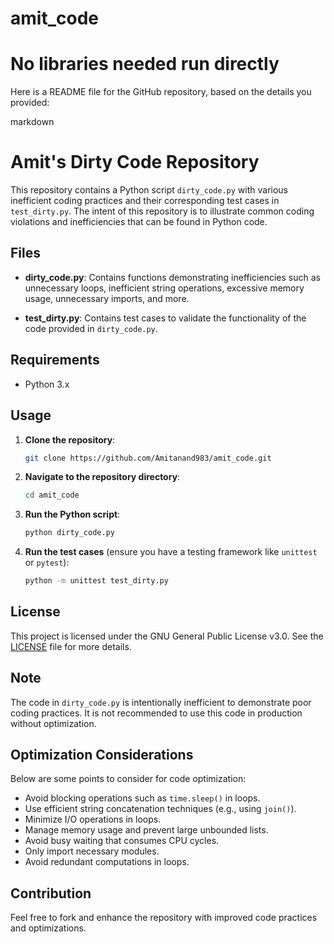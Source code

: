 # amit_code

# No libraries needed run directly

Here is a README file for the GitHub repository, based on the details you provided:

markdown
# Amit's Dirty Code Repository

This repository contains a Python script `dirty_code.py` with various inefficient coding practices and their corresponding test cases in `test_dirty.py`. The intent of this repository is to illustrate common coding violations and inefficiencies that can be found in Python code.

## Files

- **dirty_code.py**: Contains functions demonstrating inefficiencies such as unnecessary loops, inefficient string operations, excessive memory usage, unnecessary imports, and more.

- **test_dirty.py**: Contains test cases to validate the functionality of the code provided in `dirty_code.py`.

## Requirements

- Python 3.x

## Usage

1. **Clone the repository**:
   ```bash
   git clone https://github.com/Amitanand983/amit_code.git
   ```

2. **Navigate to the repository directory**:
   ```bash
   cd amit_code
   ```

3. **Run the Python script**:
   ```bash
   python dirty_code.py
   ```

4. **Run the test cases** (ensure you have a testing framework like `unittest` or `pytest`):
   ```bash
   python -m unittest test_dirty.py
   ```

## License

This project is licensed under the GNU General Public License v3.0. See the [LICENSE](https://github.com/Amitanand983/amit_code/blob/main/LICENSE) file for more details.

## Note

The code in `dirty_code.py` is intentionally inefficient to demonstrate poor coding practices. It is not recommended to use this code in production without optimization.

## Optimization Considerations

Below are some points to consider for code optimization:

- Avoid blocking operations such as `time.sleep()` in loops.
- Use efficient string concatenation techniques (e.g., using `join()`).
- Minimize I/O operations in loops.
- Manage memory usage and prevent large unbounded lists.
- Avoid busy waiting that consumes CPU cycles.
- Only import necessary modules.
- Avoid redundant computations in loops.

## Contribution

Feel free to fork and enhance the repository with improved code practices and optimizations.
